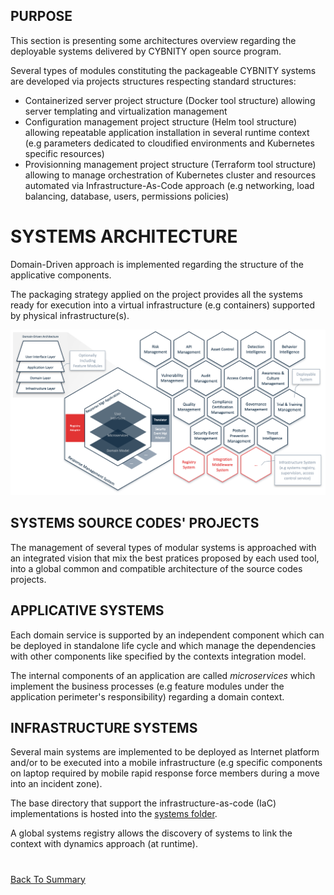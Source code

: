 ## PURPOSE
This section is presenting some architectures overview regarding the deployable systems delivered by CYBNITY open source program.

Several types of modules constituting the packageable CYBNITY systems are developed via projects structures respecting standard structures:
- Containerized server project structure (Docker tool structure) allowing server templating and virtualization management
- Configuration management project structure (Helm tool structure) allowing repeatable application installation in several runtime context (e.g parameters dedicated to cloudified environments and Kubernetes specific resources)
- Provisionning management project structure (Terraform tool structure) allowing to manage orchestration of Kubernetes cluster and resources automated via Infrastructure-As-Code approach (e.g networking, load balancing, database, users, permissions policies)

# SYSTEMS ARCHITECTURE
Domain-Driven approach is implemented regarding the structure of the applicative components.

The packaging strategy applied on the project provides all the systems ready for execution into a virtual infrastructure (e.g containers) supported by physical infrastructure(s).

![image](systems-architecture.png)

## SYSTEMS SOURCE CODES' PROJECTS
The management of several types of modular systems is approached with an integrated vision that mix the best pratices proposed by each used tool, into a global common and compatible architecture of the source codes projects.

## APPLICATIVE SYSTEMS
Each domain service is supported by an independent component which can be deployed in standalone life cycle and which manage the dependencies with other components like specified by the contexts integration model.

The internal components of an application are called *microservices* which implement the business processes (e.g feature modules under the application perimeter's responsibility) regarding a domain context.

## INFRASTRUCTURE SYSTEMS
Several main systems are implemented to be deployed as Internet platform and/or to be executed into a mobile infrastructure (e.g specific components on laptop required by mobile rapid response force members during a move into an incident zone).

The base directory that support the infrastructure-as-code (IaC) implementations is hosted into the [systems folder](../../implementations-line/systems/README.md).

A global systems registry allows the discovery of systems to link the context with dynamics approach (at runtime).

#
[Back To Summary](../README.md)
